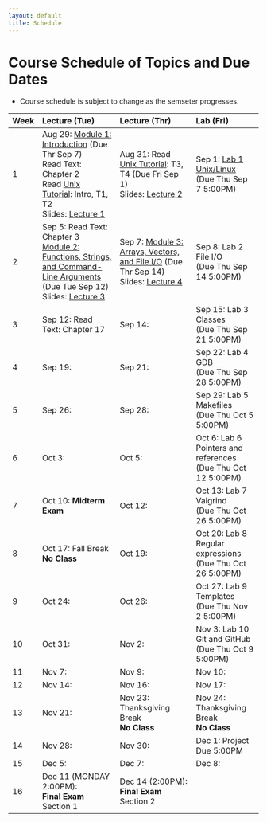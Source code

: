 ```yaml
---
layout: default
title: Schedule
---
```


# Course Schedule of Topics and Due Dates

* Course schedule is subject to change as the semseter progresses.  

| Week | Lecture (Tue)                              | Lecture (Thr)                                 | Lab (Fri)                                        |
| :--- | :---                                       | :---                                          | :---                                                  |
| 1    | Aug 29:  [Module 1: Introduction](https://classroom.github.com/a/4yzVPmFm) (Due Thr Sep 7)<br />Read Text: Chapter 2<br />Read [Unix Tutorial](http://www.ee.surrey.ac.uk/Teaching/Unix/): Intro, T1, T2<br />Slides: [Lecture 1](lectures/Lecture1.pdf)              | Aug 31: Read [Unix Tutorial](http://www.ee.surrey.ac.uk/Teaching/Unix/): T3, T4 (Due Fri Sep 1)<br />Slides: [Lecture 2](lectures/Lecture2.pdf)                                       | Sep 1:  [Lab 1 Unix/Linux](https://classroom.github.com/a/REt1fldU)<br /> (Due Thu Sep 7 5:00PM)                  |
| 2    | Sep 5:   Read Text: Chapter 3<br />[Module 2: Functions, Strings, and Command-Line Arguments](modules/module2.md) (Due Tue Sep 12)<br />Slides: [Lecture 3](lectures/Lecture3.pdf)             | Sep 7: [Module 3: Arrays, Vectors, and File I/O](modules/module3.md) (Due Thr Sep 14)<br />Slides: [Lecture 4](lectures/Lecture4.pdf)                                       | Sep 8:  Lab 2 File I/O<br /> (Due Thu Sep 14 5:00PM)                 |
| 3    | Sep 12:  Read Text: Chapter 17             | Sep 14:                                       | Sep 15: Lab 3 Classes<br /> (Due Thu Sep 21 5:00PM)                 |
| 4    | Sep 19:                                    | Sep 21:                                       | Sep 22: Lab 4 GDB<br /> (Due Thu Sep 28 5:00PM)                 |
| 5    | Sep 26:                                    | Sep 28:                                       | Sep 29: Lab 5 Makefiles<br /> (Due Thu Oct 5 5:00PM)                  |
| 6    | Oct 3:                                     | Oct 5:                                        | Oct 6:  Lab 6 Pointers and references<br /> (Due Thu Oct 12 5:00PM)                 |
| 7    | Oct 10: **Midterm Exam**                   | Oct 12:                                       | Oct 13: Lab 7 Valgrind<br /> (Due Thu Oct 26 5:00PM)                                              |
| 8    | Oct 17: Fall Break **No Class**            | Oct 19:                                       | Oct 20: Lab 8 Regular expressions<br /> (Due Thu Oct 26 5:00PM)                                              |
| 9    | Oct 24:                                    | Oct 26:                                       | Oct 27: Lab 9 Templates<br /> (Due Thu Nov 2 5:00PM)                                             |
| 10   | Oct 31:                                    | Nov 2:                                        | Nov 3:  Lab 10 Git and GitHub<br /> (Due Thu Oct 9 5:00PM)                                              |
| 11   | Nov 7:                                     | Nov 9:                                        | Nov 10:                                               |
| 12   | Nov 14:                                    | Nov 16:                                       | Nov 17:                                               |
| 13   | Nov 21:                                    | Nov 23: Thanksgiving Break<br /> **No Class** | Nov 24: Thanksgiving Break<br /> **No Class**         |
| 14   | Nov 28:                                    | Nov 30:                                       | Dec 1:  Project Due 5:00PM                                             |
| 15   | Dec 5:                                     | Dec 7:                                        | Dec 8:                                                |
| 16   | Dec 11 (MONDAY 2:00PM):<br />**Final Exam**<br />Section 1  | Dec 14 (2:00PM):<br />**Final Exam**<br />Section 2    |                             |










